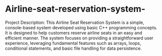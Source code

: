 # Airline-seat-reservation-system-
Project Description:
This Airline Seat Reservation System is a simple, console-based system developed using basic C++ programming concepts. It is designed to help customers reserve airline seats in an easy and efficient manner. The system focuses on providing a straightforward user experience, leveraging fundamental features such as arrays, loops, conditional statements, and basic file handling for data persistence.



